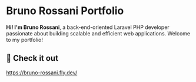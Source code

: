 # Bruno Rossani Portfolio

**Hi! I'm Bruno Rossani**, a back-end-oriented Laravel PHP developer passionate about building scalable and efficient web applications. Welcome to my portfolio!

## 🚀 Check it out

https://bruno-rossani.fly.dev/

